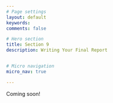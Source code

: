 ```yaml
---
# Page settings
layout: default
keywords:
comments: false

# Hero section
title: Section 9
description: Writing Your Final Report


# Micro navigation
micro_nav: true

---
```


Coming soon!

